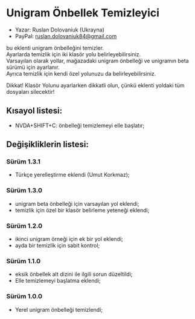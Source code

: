 # Unigram Önbellek Temizleyici

* Yazar: Ruslan Dolovaniuk (Ukrayna)
* PayPal: ruslan.dolovaniuk84@gmail.com

bu eklenti unigram önbelleğini temizler.  
Ayarlarda temizlik için iki klasör yolu belirleyebilirsiniz.  
Varsayılan olarak yollar, mağazadaki unigram önbelleği ve unigramın beta sürümü için ayarlanır.  
Ayrıca temizlik için kendi özel yolunuzu da belirleyebilirsiniz.

Dikkat!
Klasör Yolunu ayarlarken dikkatli olun, çünkü eklenti yoldaki tüm dosyaları silecektir!

## Kısayol listesi:

* NVDA+SHIFT+C: önbelleği temizlemeyi elle başlatır;

## Değişikliklerin listesi:
### Sürüm 1.3.1
* Türkçe yerelleştirme eklendi (Umut Korkmaz);

### Sürüm 1.3.0
* unigram beta önbelleği için varsayılan yol eklendi;
* temizlik için özel bir klasör belirleme yeteneği eklendi;

### Sürüm 1.2.0
* ikinci unigram örneği için ek bir yol eklendi;
* ayda bir temizlik için sabit kontrol;

### Sürüm 1.1.0
* eksik önbellek alt dizini ile ilgili sorun düzeltildi;
* Elle temizlemeyi başlatma eklendi;

### Sürüm 1.0.0

* Yerel unigram önbelleği temizlendi;
